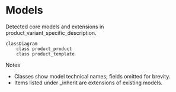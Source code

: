# Models

Detected core models and extensions in product_variant_specific_description.

```mermaid
classDiagram
    class product_product
    class product_template
```

Notes
- Classes show model technical names; fields omitted for brevity.
- Items listed under _inherit are extensions of existing models.
